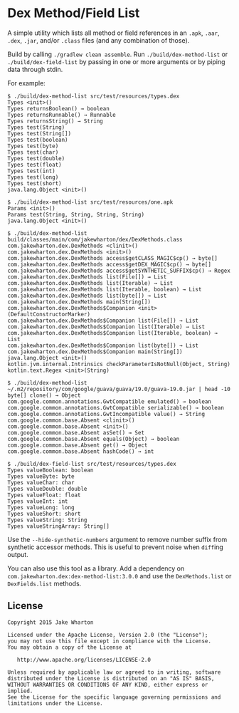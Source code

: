 Dex Method/Field List
=====================

A simple utility which lists all method or field references in an `.apk`, `.aar`, `.dex`, `.jar`,
and/or `.class` files (and any combination of those).

Build by calling `./gradlew clean assemble`. Run `./build/dex-method-list` or
`./build/dex-field-list` by passing in one or more arguments or by piping data through stdin.

For example:
```
$ ./build/dex-method-list src/test/resources/types.dex
Types <init>()
Types returnsBoolean() → boolean
Types returnsRunnable() → Runnable
Types returnsString() → String
Types test(String)
Types test(String[])
Types test(boolean)
Types test(byte)
Types test(char)
Types test(double)
Types test(float)
Types test(int)
Types test(long)
Types test(short)
java.lang.Object <init>()

$ ./build/dex-method-list src/test/resources/one.apk
Params <init>()
Params test(String, String, String, String)
java.lang.Object <init>()

$ ./build/dex-method-list build/classes/main/com/jakewharton/dex/DexMethods.class
com.jakewharton.dex.DexMethods <clinit>()
com.jakewharton.dex.DexMethods <init>()
com.jakewharton.dex.DexMethods access$getCLASS_MAGIC$cp() → byte[]
com.jakewharton.dex.DexMethods access$getDEX_MAGIC$cp() → byte[]
com.jakewharton.dex.DexMethods access$getSYNTHETIC_SUFFIX$cp() → Regex
com.jakewharton.dex.DexMethods list(File[]) → List
com.jakewharton.dex.DexMethods list(Iterable) → List
com.jakewharton.dex.DexMethods list(Iterable, boolean) → List
com.jakewharton.dex.DexMethods list(byte[]) → List
com.jakewharton.dex.DexMethods main(String[])
com.jakewharton.dex.DexMethods$Companion <init>(DefaultConstructorMarker)
com.jakewharton.dex.DexMethods$Companion list(File[]) → List
com.jakewharton.dex.DexMethods$Companion list(Iterable) → List
com.jakewharton.dex.DexMethods$Companion list(Iterable, boolean) → List
com.jakewharton.dex.DexMethods$Companion list(byte[]) → List
com.jakewharton.dex.DexMethods$Companion main(String[])
java.lang.Object <init>()
kotlin.jvm.internal.Intrinsics checkParameterIsNotNull(Object, String)
kotlin.text.Regex <init>(String)

$ ./build/dex-method-list ~/.m2/repository/com/google/guava/guava/19.0/guava-19.0.jar | head -10
byte[] clone() → Object
com.google.common.annotations.GwtCompatible emulated() → boolean
com.google.common.annotations.GwtCompatible serializable() → boolean
com.google.common.annotations.GwtIncompatible value() → String
com.google.common.base.Absent <clinit>()
com.google.common.base.Absent <init>()
com.google.common.base.Absent asSet() → Set
com.google.common.base.Absent equals(Object) → boolean
com.google.common.base.Absent get() → Object
com.google.common.base.Absent hashCode() → int

$ ./build/dex-field-list src/test/resources/types.dex
Types valueBoolean: boolean
Types valueByte: byte
Types valueChar: char
Types valueDouble: double
Types valueFloat: float
Types valueInt: int
Types valueLong: long
Types valueShort: short
Types valueString: String
Types valueStringArray: String[]
```

Use the `--hide-synthetic-numbers` argument to remove number suffix from synthetic accessor
methods. This is useful to prevent noise when `diff`ing output.

You can also use this tool as a library. Add a dependency on
`com.jakewharton.dex:dex-method-list:3.0.0` and use the `DexMethods.list` or `DexFields.list`
methods.


License
-------

    Copyright 2015 Jake Wharton

    Licensed under the Apache License, Version 2.0 (the "License");
    you may not use this file except in compliance with the License.
    You may obtain a copy of the License at

       http://www.apache.org/licenses/LICENSE-2.0

    Unless required by applicable law or agreed to in writing, software
    distributed under the License is distributed on an "AS IS" BASIS,
    WITHOUT WARRANTIES OR CONDITIONS OF ANY KIND, either express or implied.
    See the License for the specific language governing permissions and
    limitations under the License.
